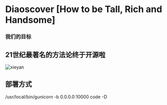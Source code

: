 Diaoscover [How to be Tall, Rich and Handsome]
===================

### 我们的目标
	



## 21世纪最著名的方法论终于开源啦
![xieyan](http://hiphotos.baidu.com/%B1%F9%B1%F9_funice/pic/item/5ba1ded518ee24f0d1164e47.jpg)



## 部署方式

/usr/local/bin/gunicorn -b 0.0.0.0:10000 code -D
